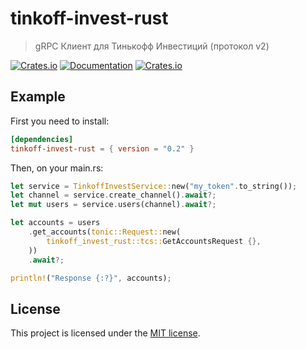 # tinkoff-invest-rust

> gRPC Клиент для Тинькофф Инвестиций (протокол v2)

[![Crates.io](https://img.shields.io/crates/v/tinkoff-invest-api)](https://crates.io/crates/tinkoff-invest-api)
[![Documentation](https://docs.rs/tinkoff-invest-api/badge.svg)](https://docs.rs/tinkoff-invest-api)
[![Crates.io](https://img.shields.io/crates/l/tinkoff-invest-api)](LICENSE)

## Example

First you need to install:

```toml
[dependencies]
tinkoff-invest-rust = { version = "0.2" }
```

Then, on your main.rs:

```rust
let service = TinkoffInvestService::new("my_token".to_string());
let channel = service.create_channel().await?;
let mut users = service.users(channel).await?;

let accounts = users
    .get_accounts(tonic::Request::new(
        tinkoff_invest_rust::tcs::GetAccountsRequest {},
    ))
    .await?;

println!("Response {:?}", accounts);
```

## License

This project is licensed under the [MIT license](LICENSE).
